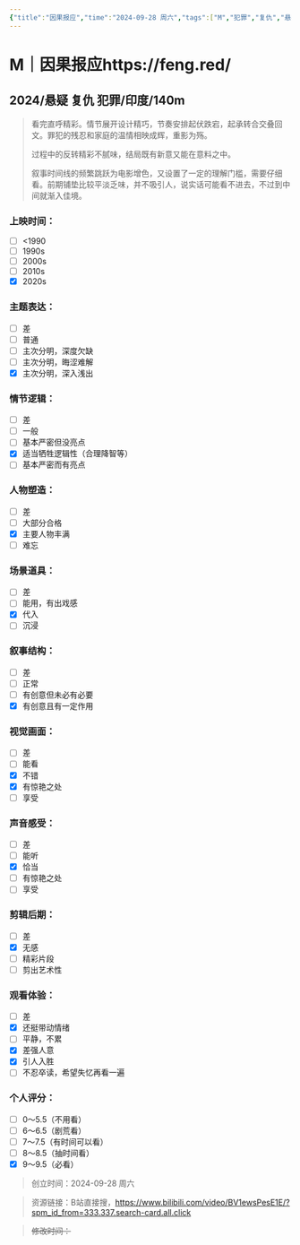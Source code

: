 ```yaml
---
{"title":"因果报应","time":"2024-09-28 周六","tags":["M","犯罪","复仇","悬疑"],"rating":"9.0","dg-publish":true,"permalink":"/300 评价/M/新近看过/因果报应/","dgPassFrontmatter":true,"created":"2024-09-28T14:23:27.447+08:00","updated":"2024-09-28T14:42:32.889+08:00"}
---
```


# M｜因果报应https://feng.red/
## 2024/悬疑 复仇 犯罪/印度/140m
>看完直呼精彩。情节展开设计精巧，节奏安排起伏跌宕，起承转合交叠回文。罪犯的残忍和家庭的温情相映成辉，重影为殇。
>
>过程中的反转精彩不腻味，结局既有新意又能在意料之中。
>
>叙事时间线的频繁跳跃为电影增色，又设置了一定的理解门槛，需要仔细看。前期铺垫比较平淡乏味，并不吸引人，说实话可能看不进去，不过到中间就渐入佳境。
### 上映时间：
- [ ] <1990
- [ ] 1990s
- [ ] 2000s
- [ ] 2010s
- [x] 2020s
### 主题表达：
- [ ] 差
- [ ] 普通
- [ ] 主次分明，深度欠缺
- [ ] 主次分明，晦涩难解
- [x] 主次分明，深入浅出
### 情节逻辑：
- [ ] 差
- [ ] 一般
- [ ] 基本严密但没亮点
- [x] 适当牺牲逻辑性（合理降智等）
- [ ] 基本严密而有亮点
### 人物塑造：
- [ ] 差
- [ ] 大部分合格
- [x] 主要人物丰满
- [ ] 难忘
### 场景道具：
- [ ] 差
- [ ] 能用，有出戏感
- [x] 代入
- [ ] 沉浸
### 叙事结构：
- [ ] 差
- [ ] 正常
- [ ] 有创意但未必有必要
- [x] 有创意且有一定作用
### 视觉画面：
- [ ] 差
- [ ] 能看
- [x] 不错
- [x] 有惊艳之处
- [ ] 享受
### 声音感受：
- [ ] 差
- [ ] 能听
- [x] 恰当
- [ ] 有惊艳之处
- [ ] 享受
### 剪辑后期：
- [ ] 差
- [x] 无感
- [ ] 精彩片段
- [ ] 剪出艺术性
### 观看体验：
- [ ] 差
- [x] 还挺带动情绪
- [ ] 平静，不累
- [x] 差强人意
- [x] 引人入胜
- [ ] 不忍卒读，希望失忆再看一遍
### 个人评分：
- [ ] 0～5.5（不用看）
- [ ] 6～6.5（剧荒看）
- [ ] 7～7.5（有时间可以看）
- [ ] 8～8.5（抽时间看）
- [x] 9～9.5（必看）

>创立时间：2024-09-28 周六

>资源链接：B站直接搜，https://www.bilibili.com/video/BV1ewsPesE1E/?spm_id_from=333.337.search-card.all.click

>~~修改时间：~~



